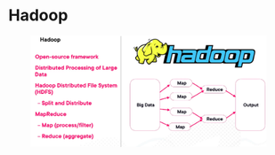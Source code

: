 # Hadoop

<figure><img src="../../../../../.gitbook/assets/image (40) (1) (1) (1).png" alt=""><figcaption></figcaption></figure>
